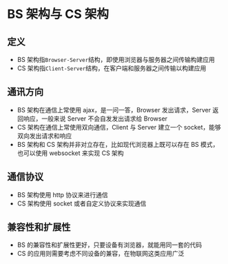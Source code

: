 # BS 架构与 CS 架构

## 定义

* BS 架构指`Browser-Server`结构，即使用浏览器与服务器之间传输构建应用
* CS 架构指`Client-Server`结构，在客户端和服务器之间传输以构建应用

## 通讯方向

* BS 架构在通信上常使用 ajax，是一问一答，Browser 发出请求，Server 返回响应，一般来说 Server 不会自发发出请求给 Browser
* CS 架构在通信上常使用双向通信，Client 与 Server 建立一个 socket，能够双向发出请求和响应
* BS 架构和 CS 架构并非对立存在，比如现代浏览器上既可以存在 BS 模式，也可以使用 websocket 来实现 CS 架构

## 通信协议

* BS 架构使用 http 协议来进行通信
* CS 架构使用 socket 或者自定义协议来实现通信

## 兼容性和扩展性

* BS 的兼容性和扩展性更好，只要设备有浏览器，就能用同一套的代码
* CS 的应用则需要考虑不同设备的兼容，在物联网这类应用广泛

